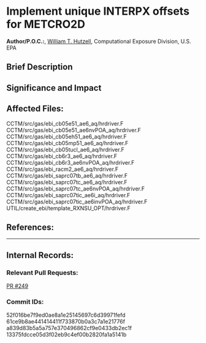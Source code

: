 # Implement unique INTERPX offsets for METCRO2D

**Author/P.O.C.:**, [William T. Hutzell](mailto:hutzell.bill@epa.gov), Computational Exposure Division, U.S. EPA  

## Brief Description


## Significance and Impact


## Affected Files:

CCTM/src/gas/ebi_cb05e51_ae6_aq/hrdriver.F  
CCTM/src/gas/ebi_cb05e51_ae6nvPOA_aq/hrdriver.F  
CCTM/src/gas/ebi_cb05eh51_ae6_aq/hrdriver.F  
CCTM/src/gas/ebi_cb05mp51_ae6_aq/hrdriver.F  
CCTM/src/gas/ebi_cb05tucl_ae6_aq/hrdriver.F  
CCTM/src/gas/ebi_cb6r3_ae6_aq/hrdriver.F  
CCTM/src/gas/ebi_cb6r3_ae6nvPOA_aq/hrdriver.F  
CCTM/src/gas/ebi_racm2_ae6_aq/hrdriver.F  
CCTM/src/gas/ebi_saprc07tb_ae6_aq/hrdriver.F  
CCTM/src/gas/ebi_saprc07tc_ae6_aq/hrdriver.F  
CCTM/src/gas/ebi_saprc07tc_ae6nvPOA_aq/hrdriver.F  
CCTM/src/gas/ebi_saprc07tic_ae6i_aq/hrdriver.F  
CCTM/src/gas/ebi_saprc07tic_ae6invPOA_aq/hrdriver.F  
UTIL/create_ebi/template_RXNSU_OPT/hrdriver.F  

## References:    

-----
## Internal Records:


### Relevant Pull Requests:
  [PR #249](https://github.com/USEPA/CMAQ_Dev/pull/249)  

### Commit IDs:

52f016be7f9ed0ae8a1e25145697c6d39971fefd  
61ce9b8ae441414411f733870b0a3c7a1e21776f  
a839d83b5a5a757e370496862cf9e0433db2ec1f  
13375fdcce05d3f02eb9c4ef00b2820fa1a5141b  

